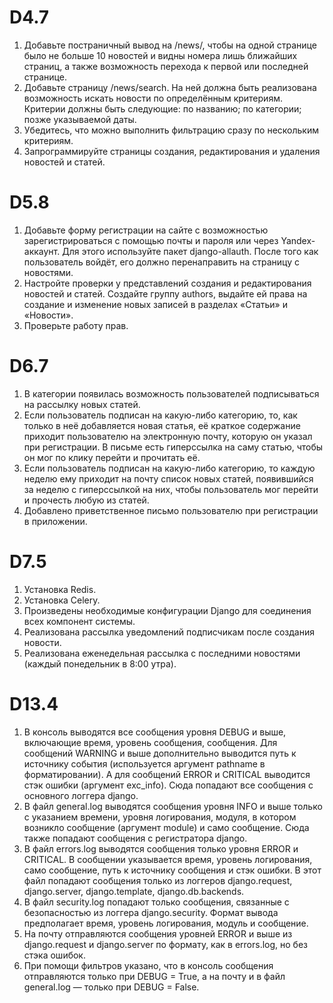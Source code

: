 # D4.7
1. Добавьте постраничный вывод на /news/, чтобы на одной странице было не больше 10 новостей и видны номера лишь ближайших страниц, а также возможность перехода к первой или последней странице.
2. Добавьте страницу /news/search. На ней должна быть реализована возможность искать новости по определённым критериям. Критерии должны быть следующие:
по названию;
по категории;
позже указываемой даты.
3. Убедитесь, что можно выполнить фильтрацию сразу по нескольким критериям.
4. Запрограммируйте страницы создания, редактирования и удаления новостей и статей.

# D5.8

1. Добавьте форму регистрации на сайте с возможностью зарегистрироваться с помощью почты и пароля или через Yandex-аккаунт. Для этого используйте пакет django-allauth. После того как пользователь войдёт, его должно перенаправить на страницу с новостями.
2. Настройте проверки у представлений создания и редактирования новостей и статей. Создайте группу authors, выдайте ей права на создание и изменение новых записей в разделах «Статьи» и «Новости».
3. Проверьте работу прав.

# D6.7
1. В категории появилась возможность пользователей подписываться на рассылку новых статей.
2. Если пользователь подписан на какую-либо категорию, то, как только в неё добавляется новая статья, её краткое содержание приходит пользователю на электронную почту, которую он указал при регистрации. В письме есть гиперссылка на саму статью, чтобы он мог по клику перейти и прочитать её.
3. Если пользователь подписан на какую-либо категорию, то каждую неделю ему приходит на почту список новых статей, появившийся за неделю с гиперссылкой на них, чтобы пользователь мог перейти и прочесть любую из статей.
4. Добавлено приветственное письмо пользователю при регистрации в приложении.

# D7.5
1. Установка Redis.
2. Установка Celery.
3. Произведены необходимые конфигурации Django для соединения всех компонент системы.
4. Реализована рассылка уведомлений подписчикам после создания новости.
5. Реализована еженедельная рассылка с последними новостями (каждый понедельник в 8:00 утра).

# D13.4
1. В консоль выводятся все сообщения уровня DEBUG и выше, включающие время, уровень сообщения, сообщения. Для сообщений WARNING и выше дополнительно выводится путь к источнику события (используется аргумент pathname в форматировании). А для сообщений ERROR и CRITICAL выводится стэк ошибки (аргумент exc_info). Сюда  попадают все сообщения с основного логгера django.
2. В файл general.log выводятся сообщения уровня INFO и выше только с указанием времени, уровня логирования, модуля, в котором возникло сообщение (аргумент module) и само сообщение. Сюда также попадают сообщения с регистратора django.
3. В файл errors.log выводятся сообщения только уровня ERROR и CRITICAL. В сообщении указывается время, уровень логирования, само сообщение, путь к источнику сообщения и стэк ошибки. В этот файл попадают сообщения только из логгеров django.request, django.server, django.template, django.db.backends.
4. В файл security.log попадают только сообщения, связанные с безопасностью из логгера django.security. Формат вывода предполагает время, уровень логирования, модуль и сообщение.
5. На почту отправляются сообщения уровней ERROR и выше из django.request и django.server по формату, как в errors.log, но без стэка ошибок.
6. При помощи фильтров  указано, что в консоль сообщения отправляются только при DEBUG = True, а на почту и в файл general.log — только при DEBUG = False.
